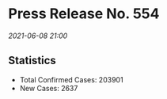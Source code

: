 
# Press Release No. 554
*2021-06-08 21:00*

## Statistics
* Total Confirmed Cases: 203901
* New Cases: 2637




        